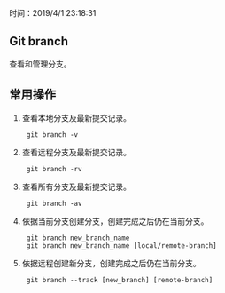时间：2019/4/1 23:18:31  

## Git branch 

查看和管理分支。

## 常用操作

1. 查看本地分支及最新提交记录。

		git branch -v
2. 查看远程分支及最新提交记录。

		git branch -rv
1. 查看所有分支及最新提交记录。

		git branch -av
2. 依据当前分支创建分支，创建完成之后仍在当前分支。

		git branch new_branch_name
		git branch new_branch_name [local/remote-branch]

4. 依据远程创建新分支，创建完成之后仍在当前分支。

		git branch --track [new_branch] [remote-branch]



